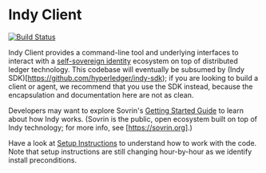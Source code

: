 # Indy Client    

[![Build Status](https://jenkins.evernym.com/buildStatus/icon?job=Sovrin%20Client/master)](https://jenkins.evernym.com/job/Sovrin%20Client/job/master/)    

Indy Client provides a command-line tool and underlying interfaces to interact with
a [self-sovereign identity](https://sovrin.org) ecosystem on top of distributed ledger technology.
This codebase will eventually be subsumed by (Indy SDK)[https://github.com/hyperledger/indy-sdk);
if you are looking to build a client or agent, we recommend that you use the SDK instead, because
the encapsulation and documentation here are not as clean.

Developers may want to explore Sovrin's [Getting Started Guide](https://github.com/sovrin-foundation/sovrin-client/blob/master/getting-started.md) to learn about how Indy works. (Sovrin is the public, open ecosystem
built on top of Indy technology; for more info, see [https://sovrin.org].)

Have a look at [Setup Instructions](https://github.com/sovrin-foundation/sovrin-client/blob/master/setup.md)
to understand how to work with the code. Note that setup instructions are still changing hour-by-hour as we identify install preconditions.

